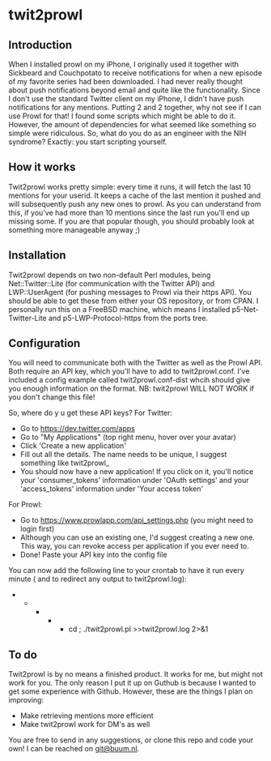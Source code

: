 twit2prowl
==========

Introduction
------------
When I installed prowl on my iPhone, I originally used it together with Sickbeard and Couchpotato to receive notifications for when a new episode of my favorite series had been downloaded. I had never really thought about push notifications beyond email and quite like the functionality. Since I don't use the standard Twitter client on my iPhone, I didn't have push notifications for any mentions. Putting 2 and 2 together, why not see if I can use Prowl for that! I found some scripts which might be able to do it. However, the amount of dependencies for what seemed like something so simple were ridiculous. So, what do you do as an engineer with the NIH syndrome? Exactly: you start scripting yourself.

How it works
------------
Twit2prowl works pretty simple: every time it runs, it will fetch the last 10 mentions for your userid. It keeps a cache of the last mention it pushed and will subsequently push any new ones to prowl. As you can understand from this, if you've had more than 10 mentions since the last run you'll end up missing some. If you are that popular though, you should probably look at something more manageable anyway ;)

Installation
------------
Twit2prowl depends on two non-default Perl modules, being Net::Twitter::Lite (for communication with the Twitter API) and LWP::UserAgent (for pushing messages to Prowl via their https API). You should be able to get these from either your OS repository, or from CPAN. I personally run this on a FreeBSD machine, which means I installed p5-Net-Twitter-Lite and p5-LWP-Protocol-https from the ports tree. 

Configuration
-------------
You will need to communicate both with the Twitter as well as the Prowl API. Both require an API key, which you'll have to add to twit2prowl.conf. I've included a config example called twit2prowl.conf-dist whcih should give you enough information on the format. NB: twit2prowl WILL NOT WORK if you don't change this file! 

So, where do y u get these API keys? For Twitter:
* Go to https://dev.twitter.com/apps
* Go to "My Applications" (top right menu, hover over your avatar)
* Click 'Create a new application'
* Fill out all the details. The name needs to be unique, I suggest something like twit2prowl_<your twitter user id>
* You should now have a new application! If you click on it, you'll notice your 'consumer_tokens' information under 'OAuth settings' and your 'access_tokens' information under 'Your access token'

For Prowl:
* Go to https://www.prowlapp.com/api_settings.php (you might need to login first)
* Although you can use an existing one, I'd suggest creating a new one. This way, you can revoke access per application if you ever need to.
* Done! Paste your API key into the config file

You can now add the following line to your crontab to have it run every minute (
and to redirect any output to twit2prowl.log):
* * * * * cd <location-to-twit2prowl>; ./twit2prowl.pl >>twit2prowl.log 2>&1

To do
-----
Twit2prowl is by no means a finished product. It works for me, but might not work for you. The only reason I put it up on Guthub is because I wanted to get some experience with Github. However, these are the things I plan on improving:
* Make retrieving mentions more efficient
* Make twit2prowl work for DM's as well

You are free to send in any suggestions, or clone this repo and code your own! I can be reached on git@buum.nl. 

